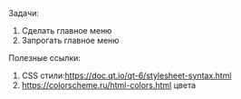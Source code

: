 Задачи:
1. Сделать главное меню
2. Запрогать главное меню

Полезные ссылки:
1. CSS стили:https://doc.qt.io/qt-6/stylesheet-syntax.html
2. https://colorscheme.ru/html-colors.html цвета
